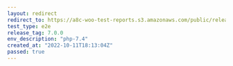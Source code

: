 ```yaml
---
layout: redirect
redirect_to: https://a8c-woo-test-reports.s3.amazonaws.com/public/release/7.0.0/php-7.4/e2e/index.html
test_type: e2e
release_tag: 7.0.0
env_description: "php-7.4"
created_at: "2022-10-11T18:13:04Z"
passed: true
---
```


